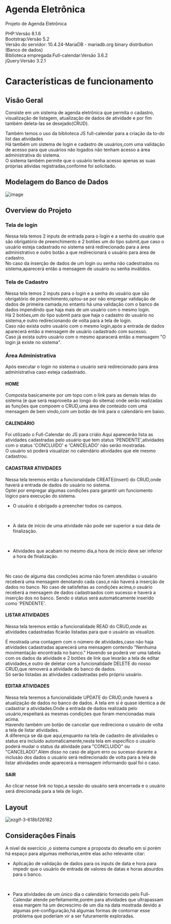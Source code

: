 # Agenda Eletrônica
Projeto de Agenda Eletrônica
<br>

PHP:Versão 8.1.6
<br>
Bootstrap:Versão 5.2
<br>
Versão do servidor: 10.4.24-MariaDB - mariadb.org binary distribution (Banco de dados)
<br>
Biblioteca empregada:Full-calendar:Versão 3.6.2 
<br>
jQuery:Versão 3.2.1

# Características de funcionamento

## Visão Geral

Consiste em um sistema de agenda eletrônica que permita o cadastro, visualização de listagem, atualização de dados de atividade e por fim também deleta-las se desejado(CRUD).
<br>

Também temos o uso da biblioteca JS full-calendar para a criação da to-do list das atividades
<br>
Há também um sistema de login e cadastro de usuários,com uma validação de acesso para que usuários não logados não tenham acesso a área administrativa do sistema.
<br>
O sistema também permite que o usuário tenha acesso apenas as suas próprias atividas registradas,conforme foi solicitado.



## Modelagem do Banco de Dados

![image](https://user-images.githubusercontent.com/96155029/192920018-4b242f74-655b-44e4-bd4f-bf64db01d125.png)

## Overview do Projeto
### Tela de login
Nessa tela temos 2 inputs de entrada para o login e a senha do usuário que são obrigatório de preenchimento e 2 botões um do tipo submit,que caso o usuário esteja cadastrado no sistema será redirecionado para a área administrativo e outro botão a que redirecionará o usuário para área de cadastro.
<br>
No caso da inserção de dados de um login ou senha não cadestrados no sistema,aparecerá então a mensagem de usuário ou senha inválidos.

### Tela de Cadastro
Nessa tela temos 2 inputs para o login e a senha do usuário que são obrigatório de preenchimento,optou-se por não empregar validação de dados de primeira camada,no entanto há uma validação com o banco de dados impendindo que haja mais de um usuário com o mesmo login.
<br>
Há 2 botões,um do tipo submit para que haja o cadastro do usuário no sistema,e outro redirecionando de volta para a tela de login.
<br>
Caso não exista outro usuário com o mesmo login,após a entrada de dados aparecerá então a mensagem de usuário cadastrado com sucesso.
<br>
Caso já exista outro usuário com o mesmo aparacerá então a mensagem "O login já existe no sistema".

### Área Administrativa 

Após executar o login no sistema o usuário será redirecionado para área administrativa caso esteja cadastrado.

#### HOME

Composta basicamente por um topo  com o link para as demais telas do sistema (e que será reaproveita ao longo do sitema) onde serão realizadas as funções que compoem o CRUD,uma área de conteúdo com uma mensagem de bem vindo,com um botão de link para o calendário em baixo.

#### CALENDÁRIO
Foi utilizado o Full-Calendar do JS para criálo
Aqui aparecerão lista as atividades cadastradas pelo usuário que tem status 'PENDENTE',atividades com o status 'CONCLUIDO' e 'CANCELADO' não serão mostradas.
<br>
O usuário só poderá visualizar no calendário atividades que ele mesmo cadastrou.

#### CADASTRAR ATIVIDADES
Nessa tela teremos então a funcionalidade CREATE(insert) do CRUD,onde haverá a entrada de dados do usuário no sistema.
<br>
Optei por empregar algumas condições para garantir um funciomento lógico para execução do sistema.
<br>

- O usuário é obrigado a preencher todos os campos.
<br>

- A data de início de uma atividade não pode ser superior a sua data de finalização.
<br>

- Atividades que acabam no mesmo dia,a hora de início deve ser inferior a hora de finalização.
<br>

No caso de alguma das condições acima não forem atendidas o usuário receberá uma mensagem denotando cada caso,e não haverá a inserção de dados no banco.
No caso de satisfeitas as condições acima,o usuário receberá a mensagem de dados cadastraados com sucesso e haverá a inserção dos no banco.
Sendo o status será automaticamente inserido como 'PENDENTE'.

#### LISTAR ATIVIDADES
Nessa tela teremos então a funcionalidade READ do CRUD,onde as atividades cadastradas ficarão listadas para que o usuário as visualize.
<br>

É mostrada uma contagem com o número de atividades,caso não haja atividades cadastradas aparecerá uma mensagem contendo "Nenhuma movimentação encontrada no banco."
Havendo se poderá ver uma tabela com os dados da atividade e 2 botões de link que levarão a tela de editar atividades,e outro de deletar com a funcionalidade DELETE do nosso CRUD,que removerá a atividade do banco de dados.
<br>
Só serão listadas as atividades cadastradas pelo próprio usuário.



#### EDITAR ATIVIDADES
Nessa tela teremos a funcionalidade UPDATE do  CRUD,onde haverá a atualização de dados no banco de dados.
A tela em si é quase identica a de cadastrar a atividades.Onde a entrada de dados realizada pelo usuário,respeitará as mesmas condições que foram mencionadas mais acima.
<br>
Havendo também um botão de cancelar que redireciona o usuário de volta a tela de listar atividades. 
<br>
A diferença se dá que aqui,enquanto na tela de cadastro de atividades o status era incluido automaticamente,nesta tela em específico o usuário poderá mudar o status da atividade para "CONCLUIDO" ou "CANCELADO".Além disso no caso de algum erro ou sucesso durante a inclusão dos dados o usuário será redirecionado de volta para a tela de listar atividades onde aparecerá a mensagem informando qual foi o caso.

#### SAIR
Ao clicar nesse link no topo,a sessão do usuário será encerrada e o usuário será direcionada para a tela de login.

## Layout
![ezgif-3-618b126182](https://user-images.githubusercontent.com/96155029/192928991-1a6eda39-2661-40d4-a1bb-1a1b576d3fc9.gif)

## Considerações Finais
A nível de exercício ,o sistema cumpre a proposta do desafio em si porém há espaço para algumas melhorias,entre elas acho relevante citar:
<br>

- Aplicação de validação de dados para os inputs de data e hora para impedir que o usuário de entrada de valores de datas e horas absurdos para o banco.
<br>

- Para atividades de um único dia o calendário fornecido pelo Full-Calendar atende perfeitamente,porém para atividades que ultrapassam essa margem há um decrescimo de um dia na data mostrada devido a algumas pré-configuração,há algumas formas de contornar esse problema que poderiam vir a ser futuramente exploradas.



